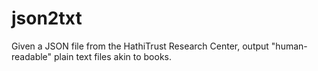 # json2txt
Given a JSON file from the HathiTrust Research Center, output "human-readable" plain text files akin to books.
